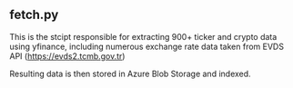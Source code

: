 ## fetch.py

This is the stcipt responsible for extracting 900+ ticker and crypto data using yfinance, including numerous exchange rate data taken from EVDS API (https://evds2.tcmb.gov.tr)

Resulting data is then stored in Azure Blob Storage and indexed.
